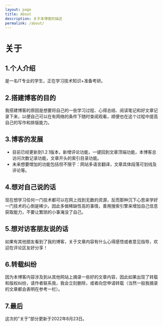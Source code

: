 ```yaml
---
layout: page
title: About
description: 关于本博客的描述
permalink: /about/
---
```

#                                                         关于

## 1.个人介绍
是一名IT专业的学生，正在学习技术知识+准备考研。

## 2.搭建博客的目的
我搭建博客的原因是想要将自己的一些学习过程、心得总结、阅读笔记和好文章记录下来，以便自己可以在有网络的条件下随时查阅观看，顺便也在这个过程中提高自己的写作和排版能力。

## 3.博客的发展
- 目前已经更新到1.2.1版本，新增评论功能，一键回到文章顶端功能，本博客总访问次数记录功能，文章开头的索引目录功能。
- 未来想要增加的功能包括但不限于：网站多语言翻译，文章具体段落可划线及评论等。

## 4.想对自己说的话
现在想学习任何一门技术都可以在网上找到无数的资源，反而那种沉下心思来学好一门技术的心倒是稀少。因此多做稀缺性高的事情，善用搜索引擎来增加自己信息获取能力，不要让繁琐的小事淹没了自己。

## 5.想对访客朋友说的话
如果有其他朋友看到了我的博客，关于文章内容有什么心得感悟或者意见指导，欢迎在评论区友好分享！

## 6.转载纠纷
因为本博客内容涉及到从其他网站上摘录一些好的文章内容，因此如果出现了转载和版权纠纷，请作者联系我，我会立刻删除，或者向您申请转载（当然一般我摘录的文章都会表明在参考一栏）。

## 7.最后
这次的"关于"部分更新于2022年8月23日。


